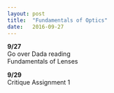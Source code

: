 ```yaml
---
layout: post
title:  "Fundamentals of Optics"
date:   2016-09-27
---
```

**9/27**
<br>
Go over Dada reading
<br>
Fundamentals of Lenses


**9/29**
<br>
Critique Assignment 1
